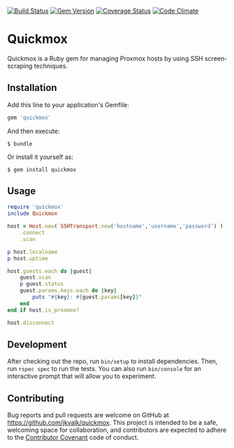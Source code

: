 [![Build Status](https://travis-ci.org/jkvalk/quickmox.svg?branch=master)](https://travis-ci.org/jkvalk/quickmox)
[![Gem Version](https://badge.fury.io/rb/quickmox.svg)](http://badge.fury.io/rb/quickmox)
[![Coverage Status](https://coveralls.io/repos/jkvalk/quickmox/badge.svg?branch=master)](https://coveralls.io/r/jkvalk/quickmox?branch=master)
[![Code Climate](https://codeclimate.com/github/jkvalk/quickmox/badges/gpa.svg)](https://codeclimate.com/github/jkvalk/quickmox)

# Quickmox

Quickmox is a Ruby gem for managing Proxmox hosts by using SSH screen-scraping techniques. 

## Installation

Add this line to your application's Gemfile:

```ruby
gem 'quickmox'
```

And then execute:

    $ bundle

Or install it yourself as:

    $ gem install quickmox

## Usage

```ruby
require 'quickmox'
include Quickmox

host = Host.new( SSHTransport.new('hostname','username','password') )
    .connect
    .scan

p host.localname
p host.uptime

host.guests.each do |guest|
    guest.scan
    p guest.status
    guest.params.keys.each do |key|
        puts "#{key}: #{guest.params[key]}"
    end
end if host.is_proxmox?

host.disconnect

```

## Development

After checking out the repo, run `bin/setup` to install dependencies. Then, run `rspec spec` to run the tests. You can also run `bin/console` for an interactive prompt that will allow you to experiment.

## Contributing

Bug reports and pull requests are welcome on GitHub at https://github.com/jkvalk/quickmox. This project is intended to be a safe, welcoming space for collaboration, and contributors are expected to adhere to the [Contributor Covenant](contributor-covenant.org) code of conduct.

